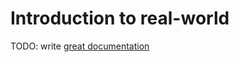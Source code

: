 # Introduction to real-world

TODO: write [great documentation](http://jacobian.org/writing/what-to-write/)
